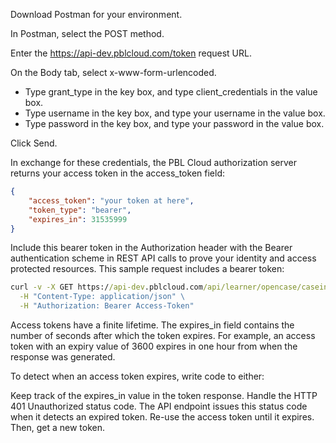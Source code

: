 Download Postman for your environment.

In Postman, select the POST method.

Enter the https://api-dev.pblcloud.com/token request URL.

On the Body tab, select x-www-form-urlencoded.

- Type grant_type in the key box, and type client_credentials in the value box.
- Type username in the key box, and type your username in the value box.
- Type password in the key box, and type your password in the value box.

Click Send.

In exchange for these credentials, the PBL Cloud authorization server returns your access token in the access_token field:
```json
{
    "access_token": "your token at here",
    "token_type": "bearer",
    "expires_in": 31535999
}
```

Include this bearer token in the Authorization header with the Bearer authentication scheme in REST API calls to prove your identity and access protected resources. This sample request includes a bearer token:
```bat
curl -v -X GET https://api-dev.pblcloud.com/api/learner/opencase/caseinfo/340 \
  -H "Content-Type: application/json" \
  -H "Authorization: Bearer Access-Token"
```
Access tokens have a finite lifetime. The expires_in field contains the number of seconds after which the token expires. For example, an access token with an expiry value of 3600 expires in one hour from when the response was generated.

To detect when an access token expires, write code to either:

Keep track of the expires_in value in the token response.
Handle the HTTP 401 Unauthorized status code. The API endpoint issues this status code when it detects an expired token.
Re-use the access token until it expires. Then, get a new token.
